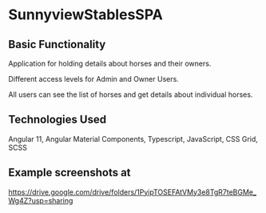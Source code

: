 # SunnyviewStablesSPA

## Basic Functionality

Application for holding details about horses and their owners.

Different access levels for Admin and Owner Users.

All users can see the list of horses and get details about individual horses.

## Technologies Used

Angular 11, Angular Material Components, Typescript, JavaScript, CSS Grid, SCSS

## Example screenshots at

https://drive.google.com/drive/folders/1PyipTOSEFAtVMy3e8TgR7teBGMe_Wg4Z?usp=sharing